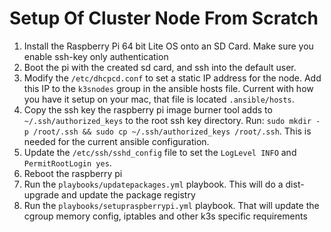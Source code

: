 # Setup Of Cluster Node From Scratch

1. Install the Raspberry Pi 64 bit Lite OS onto an SD Card. Make sure you enable ssh-key only authentication
1. Boot the pi with the created sd card, and ssh into the default user.
1. Modify the `/etc/dhcpcd.conf` to set a static IP address for the node. Add this IP to the `k3snodes` group in the ansible hosts file. Current with how you have it setup on your mac, that file is located `.ansible/hosts`.
1. Copy the ssh key the raspberry pi image burner tool adds to `~/.ssh/authorized_keys` to the root ssh key directory. Run: `sudo mkdir -p /root/.ssh && sudo cp ~/.ssh/authorized_keys /root/.ssh`. This is needed for the current ansible configuration.
1. Update the `/etc/ssh/sshd_config` file to set the `LogLevel INFO` and `PermitRootLogin yes`. 
1. Reboot the raspberry pi
1. Run the `playbooks/updatepackages.yml` playbook. This will do a dist-upgrade and update the package registry
1. Run the `playbooks/setupraspberrypi.yml` playbook. That will update the cgroup memory config, iptables and other k3s specific requirements
